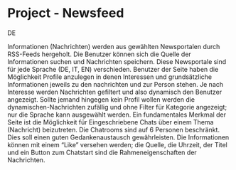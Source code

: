 # Project - Newsfeed

DE

Informationen (Nachrichten) werden aus gewählten Newsportalen durch RSS-Feeds hergeholt. Die Benutzer können sich die Quelle der Informationen suchen und Nachrichten speichern. Diese Newsportale sind für jede Sprache (DE, IT, EN) verschieden. Benutzer der Seite haben die Möglichkeit Profile anzulegen in denen Interessen und grundsätzliche Informationen jeweils zu den nachrichten und zur Person stehen. Je nach Interesse werden Nachrichten gefiltert und also dynamisch den Benutzer angezeigt. Sollte jemand hingegen kein Profil wollen werden die dynamischen-Nachrichten zufällig und ohne Filter für Kategorie angezeigt; nur die Sprache kann ausgewählt werden. Ein fundamentales Merkmal der Seite ist die Möglichkeit für Eingeschriebene Chats über einem Thema (Nachricht) beizutreten. Die Chatrooms sind auf 6 Personen beschränkt. Dies soll einen guten Gedankenaustausch gewährleisten. Die Informationen können mit einem “Like” versehen werden; die Quelle, die Uhrzeit, der Titel und ein Button zum Chatstart sind die Rahmeneigenschaften der Nachrichten. 
